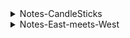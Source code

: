 
<details>
<summary>Notes-CandleSticks</summary>
<br>
 -  think about Risk/Reward, Trend & Type(candleStick formation)
 -  if resitance is broken then it acts like a support in case of a breakout
 -  Bullish Engulfing Pattern confirms the SUPPORT 
 -  Bearish Engulfing Pattern confirms the Resistance
 
 <img width="1549" alt="image" src="https://user-images.githubusercontent.com/75510135/201478401-373c2070-b988-4ea5-9e4c-efd1d2c2eefd.png">
 <img width="1483" alt="image" src="https://user-images.githubusercontent.com/75510135/201503183-d59aaa3e-d7e8-43fc-9e2f-2172b17d6f9b.png">
 <img width="1483" alt="image" src="https://user-images.githubusercontent.com/75510135/201504842-aee2a3f6-a991-495c-ba2f-52fbc510074f.png">



 
</details>


<details>
<summary>Notes-East-meets-West</summary>
<br>
 
   - a weak trend is signal for trend reversal
   
   <img width="1482" alt="image" src="https://user-images.githubusercontent.com/75510135/201512136-d52cf6d0-a131-4cc9-8a19-62cca789d9ca.png">


   <img width="1482" alt="image" src="https://user-images.githubusercontent.com/75510135/201507686-75b24aff-4107-403d-a88f-b8951ceafedb.png">

   <img width="1482" alt="image" src="https://user-images.githubusercontent.com/75510135/201509379-55f53cf4-96d6-404c-bf08-c165c247d110.png">

 
   - ADX , anything 7-20 days period is fine 
   <img width="1482" alt="image" src="https://user-images.githubusercontent.com/75510135/201509954-64f42554-f659-49e0-8a4f-bd7de04044e7.png">

  <img width="1482" alt="image" src="https://user-images.githubusercontent.com/75510135/201510010-3132ded5-3bb4-46da-850a-bade0b7f51ba.png">

  <img width="1482" alt="image" src="https://user-images.githubusercontent.com/75510135/201510434-9158272f-2017-4aba-a0d9-e0a12278a04f.png">

  <img width="1482" alt="image" src="https://user-images.githubusercontent.com/75510135/201510500-06990ac6-33b1-4f43-b6ba-6ca9a34c8ee3.png">

  <img width="1482" alt="image" src="https://user-images.githubusercontent.com/75510135/201511500-f02f1a3d-3752-47b6-bc56-2ed913fd2d74.png">
  <img width="1482" alt="image" src="https://user-images.githubusercontent.com/75510135/201511530-02d6c6de-9715-43bc-92ae-49ffc8a439c9.png">

   <img width="1482" alt="image" src="https://user-images.githubusercontent.com/75510135/201511568-95280932-c834-45f1-96b4-c098bb899420.png">

      
</details>

